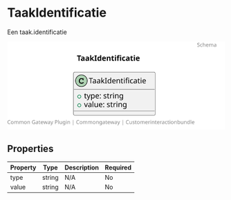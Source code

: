 # TaakIdentificatie

Een taak.identificatie

![Class Diagram](https://github.com/CommonGateway/CustomerInteractionBundle/blob/taak-object-changes-2/docs/schema/klant.taak.identificatie.svg)

## Properties

| Property | Type | Description | Required |
|----------|------|-------------|----------|
| type | string | N/A | No |
| value | string | N/A | No |
